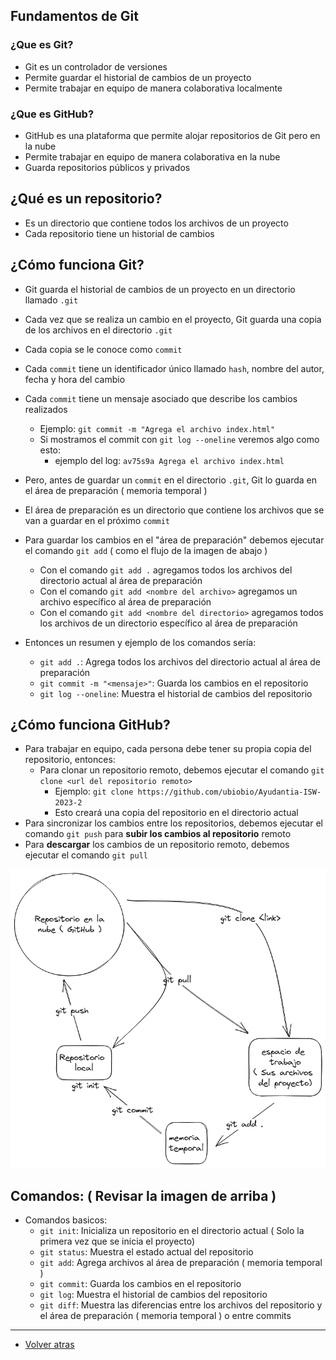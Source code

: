 ## Fundamentos de Git

### ¿Que es Git?

- Git es un controlador de versiones
- Permite guardar el historial de cambios de un proyecto
- Permite trabajar en equipo de manera colaborativa localmente

### ¿Que es GitHub?

- GitHub es una plataforma que permite alojar repositorios de Git pero en la nube
- Permite trabajar en equipo de manera colaborativa en la nube
- Guarda repositorios públicos y privados

## ¿Qué es un repositorio?

- Es un directorio que contiene todos los archivos de un proyecto
- Cada repositorio tiene un historial de cambios

## ¿Cómo funciona Git?

- Git guarda el historial de cambios de un proyecto en un directorio llamado `.git`
- Cada vez que se realiza un cambio en el proyecto, Git guarda una copia de los archivos en el directorio `.git`
- Cada copia se le conoce como `commit`
- Cada `commit` tiene un identificador único llamado `hash`, nombre del autor, fecha y hora del cambio
- Cada `commit` tiene un mensaje asociado que describe los cambios realizados
    - Ejemplo: `git commit -m "Agrega el archivo index.html"`
    - Si mostramos el commit con `git log --oneline` veremos algo como esto:
        - ejemplo del log: `av75s9a Agrega el archivo index.html`
- Pero, antes de guardar un `commit` en el directorio `.git`, Git lo guarda en el área de preparación ( memoria temporal )
- El área de preparación es un directorio que contiene los archivos que se van a guardar en el próximo `commit`
- Para guardar los cambios en el "área de preparación" debemos ejecutar el comando `git add` ( como el flujo de la imagen de abajo )
  - Con el comando `git add .` agregamos todos los archivos del directorio actual al área de preparación
  - Con el comando `git add <nombre del archivo>` agregamos un archivo específico al área de preparación
  - Con el comando `git add <nombre del directorio>` agregamos todos los archivos de un directorio específico al área de preparación

- Entonces un resumen y ejemplo de los comandos sería:
    - `git add .`: Agrega todos los archivos del directorio actual al área de preparación
    - `git commit -m "<mensaje>"`: Guarda los cambios en el repositorio
    - `git log --oneline`: Muestra el historial de cambios del repositorio

## ¿Cómo funciona GitHub?

- Para trabajar en equipo, cada persona debe tener su propia copia del repositorio, entonces:
  - Para clonar un repositorio remoto, debemos ejecutar el comando `git clone <url del repositorio remoto>`
    - Ejemplo: `git clone https://github.com/ubiobio/Ayudantia-ISW-2023-2`
    - Esto creará una copia del repositorio en el directorio actual
- Para sincronizar los cambios entre los repositorios, debemos ejecutar el comando `git push` para **subir los cambios al repositorio** remoto
- Para **descargar** los cambios de un repositorio remoto, debemos ejecutar el comando `git pull`




![img_1.png](img_1.png)


## Comandos: ( Revisar la imagen de arriba )

- Comandos basicos:
    - `git init`: Inicializa un repositorio en el directorio actual ( Solo la primera vez que se inicia el proyecto)
    - `git status`: Muestra el estado actual del repositorio
    - `git add`: Agrega archivos al área de preparación ( memoria temporal )
    - `git commit`: Guarda los cambios en el repositorio
    - `git log`: Muestra el historial de cambios del repositorio
    - `git diff`: Muestra las diferencias entre los archivos del repositorio y el área de preparación ( memoria temporal ) o entre commits






____

- [Volver atras](../../README.md)
